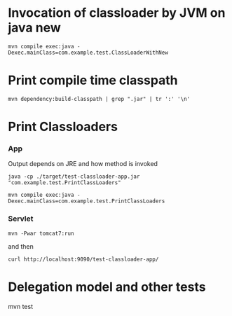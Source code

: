 # Invocation of classloader by JVM on java new
`mvn compile exec:java -Dexec.mainClass=com.example.test.ClassLoaderWithNew`

# Print compile time classpath
`mvn dependency:build-classpath | grep ".jar" | tr ':' '\n'`

# Print Classloaders
### App
Output depends on JRE and how method is invoked

`java -cp ./target/test-classloader-app.jar "com.example.test.PrintClassLoaders"`

`mvn compile exec:java -Dexec.mainClass=com.example.test.PrintClassLoaders`

### Servlet
`mvn -Pwar tomcat7:run`

and then

`curl http://localhost:9090/test-classloader-app/`

# Delegation model and other tests
mvn test